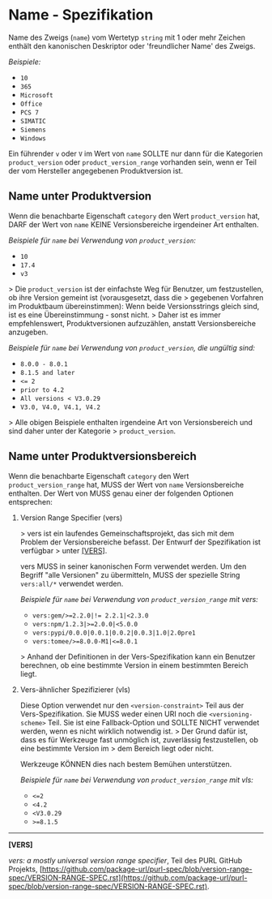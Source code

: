 # Name - Spezifikation

Name des Zweigs (`name`) vom Wertetyp `string` mit 1 oder mehr Zeichen enthält den kanonischen Deskriptor oder
'freundlicher Name' des Zweigs.

*Beispiele:*

* `10`
* `365`
* `Microsoft`
* `Office`
* `PCS 7`
* `SIMATIC`
* `Siemens`
* `Windows`

Ein führender `v` oder `V` im Wert von `name` SOLLTE nur dann für die Kategorien `product_version` oder `product_version_range` vorhanden sein, wenn er Teil der vom Hersteller angegebenen Produktversion ist.

## Name unter Produktversion

Wenn die benachbarte Eigenschaft `category` den Wert `product_version` hat, DARF der Wert von `name` KEINE Versionsbereiche irgendeiner Art enthalten.

*Beispiele für `name` bei Verwendung von `product_version`:*

* `10`
* `17.4`
* `v3`

&gt; Die `product_version` ist der einfachste Weg für Benutzer, um festzustellen, ob ihre Version gemeint ist (vorausgesetzt, dass die
&gt; gegebenen Vorfahren im Produktbaum übereinstimmen): Wenn beide Versionsstrings gleich sind, ist es eine Übereinstimmung - sonst nicht.
&gt; Daher ist es immer empfehlenswert, Produktversionen aufzuzählen, anstatt Versionsbereiche anzugeben.

*Beispiele für `name` bei Verwendung von `product_version`, die ungültig sind:*

* `8.0.0 - 8.0.1`
* `8.1.5 and later`
* `<= 2`
* `prior to 4.2`
* `All versions < V3.0.29`
* `V3.0, V4.0, V4.1, V4.2`

&gt; Alle obigen Beispiele enthalten irgendeine Art von Versionsbereich und sind daher unter der Kategorie
&gt; `product_version`.

## Name unter Produktversionsbereich

Wenn die benachbarte Eigenschaft `category` den Wert `product_version_range` hat, MUSS der Wert von `name` Versionsbereiche enthalten.
Der Wert von MUSS genau einer der folgenden Optionen entsprechen:

1. Version Range Specifier (vers)

   &gt; vers ist ein laufendes Gemeinschaftsprojekt, das sich mit dem Problem der Versionsbereiche befasst. Der Entwurf der Spezifikation ist verfügbar
   &gt; unter [[VERS]](#vers).

   vers MUSS in seiner kanonischen Form verwendet werden. Um den Begriff "alle Versionen" zu übermitteln, MUSS der spezielle String `vers:all/*` verwendet werden.

   *Beispiele für `name` bei Verwendung von `product_version_range` mit vers:*

   * `vers:gem/>=2.2.0|!= 2.2.1|<2.3.0`
   * `vers:npm/1.2.3|>=2.0.0|<5.0.0`
   * `vers:pypi/0.0.0|0.0.1|0.0.2|0.0.3|1.0|2.0pre1`
   * `vers:tomee/>=8.0.0-M1|<=8.0.1`

   &gt; Anhand der Definitionen in der Vers-Spezifikation kann ein Benutzer berechnen, ob eine bestimmte Version in einem bestimmten Bereich liegt.

2. Vers-ähnlicher Spezifizierer (vls)

   Diese Option verwendet nur den `<version-constraint>` Teil aus der Vers-Spezifikation. Sie MUSS weder einen URI noch die
   `<versioning-scheme>` Teil. Sie ist eine Fallback-Option und SOLLTE NICHT verwendet werden, wenn es nicht wirklich notwendig ist.
   &gt; Der Grund dafür ist, dass es für Werkzeuge fast unmöglich ist, zuverlässig festzustellen, ob eine bestimmte Version im
   &gt; dem Bereich liegt oder nicht.

   Werkzeuge KÖNNEN dies nach bestem Bemühen unterstützen.

   *Beispiele für `name` bei Verwendung von `product_version_range` mit vls:*

   * `<=2`
   * `<4.2`
   * `<V3.0.29`
   * `>=8.1.5`

___

<a name="vers"/>**[VERS]**

_vers: a mostly universal version range specifier_, Teil des PURL GitHub Projekts,
[https://github.com/package-url/purl-spec/blob/version-range-spec/VERSION-RANGE-SPEC.rst](https://github.com/package-url/purl-spec/blob/version-range-spec/VERSION-RANGE-SPEC.rst).
